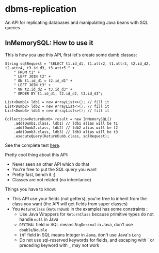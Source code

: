 # dbms-replication
An API for replicating databases and manipulating Java beans with SQL queries


## InMemorySQL: How to use it

This is how you use this API, first let's create some dumb classes:

```
String sqlRequest = "SELECT t1.id_d1, t1.attr2, t1.attr3, t2.id_d2, t2.attr4, t3.id_d3, t3.attr5 " +
    " FROM t1" +
    " LEFT JOIN t2" +
    " ON t1.id_d1 = t2.id_d1" +
    " LEFT JOIN t3" +
    " ON t2.id_d2 = t3.id_d3" +
    " ORDER BY t1.id_d1, t2.id_d2, t3.id_d3";

List<Dumb1> ldb1 = new ArrayList<>(); // fill it
List<Dumb2> ldb2 = new ArrayList<>(); // fill it
List<Dumb3> ldb3 = new ArrayList<>(); // fill it

Collection<ReturnDumb> result = new InMemorySQL()
    .add(Dumb1.class, ldb1) // ldb1 alias will be t1
    .add(Dumb2.class, ldb2) // ldb2 alias will be t2
    .add(Dumb3.class, ldb3) // ldb3 alias will be t3
    .executeQuery(ReturnDumb.class, sqlRequest);
```
See the complete test [here](https://github.com/eau-de-la-seine/dbms-replication/blob/master/src/test/java/fr/ekinci/inmemory/test/MainTest.java).

Pretty cool thing about this API:

* Never seen an other API which do that
* You're free to put the SQL query you want
* Pretty fast, bench it ;)
* Classes are not related (no inheritance)

Things you have to know:

* This API use your fields (not getters), you're free to inherit from the class you want (the API will get fields from super classes)
* You `ReturnClass` (`ReturnDumb` in the example) has some constraints :
    * Use Java Wrappers for `ReturnClass` because primitive types do not handle `null` in Java
    * `DECIMAL` field in SQL means `BigDecimal` in Java, don't use `double`/`Double`
    * `INT` field in SQL means Integer in Java, don't use Java's `Long`
    * Do not use sql-reserved keywords for fields, and escaping with \` or preceding keyword with `_` may not work
